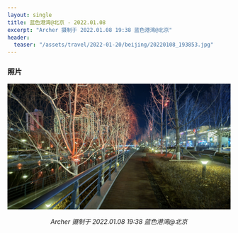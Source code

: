 ```yaml
---
layout: single
title: 蓝色港湾@北京 - 2022.01.08
excerpt: "Archer 摄制于 2022.01.08 19:38 蓝色港湾@北京"
header:
  teaser: "/assets/travel/2022-01-20/beijing/20220108_193853.jpg"
---
```


### 照片

![](/assets/travel/2022-01-20/beijing/20220108_193853.jpg)

<p style="text-align: center;font-style: italic;">Archer 摄制于 2022.01.08 19:38 蓝色港湾@北京</p>
